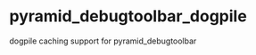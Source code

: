 pyramid_debugtoolbar_dogpile
============================

dogpile caching support for pyramid_debugtoolbar
